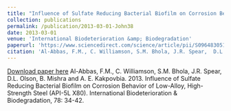 ```yaml
---
title: "Influence of Sulfate Reducing Bacterial Biofilm on Corrosion Behavior of Low-Alloy, High- Strength Steel (API-5L X80)"
collection: publications
permalink: /publication/2013-03-01-John38
date: 2013-03-01
venue: 'International Biodeterioration &amp; Biodegradation'
paperurl: 'https://www.sciencedirect.com/science/article/pii/S096483051200323X'
citation: 'Al-Abbas, F.M., C. Williamson, S.M. Bhola, J.R. Spear,  D.L. Olson, B. Mishra and A. E. Kakpovbia.  2013.  Influence of Sulfate Reducing Bacterial Biofilm on Corrosion Behavior of Low-Alloy, High- Strength Steel (API-5L X80).  International Biodeterioration &amp; Biodegradation, 78: 34-42.'
---
```


<a href='https://www.sciencedirect.com/science/article/pii/S096483051200323X'>Download paper here</a>
Al-Abbas, F.M., C. Williamson, S.M. Bhola, J.R. Spear,  D.L. Olson, B. Mishra and A. E. Kakpovbia.  2013.  Influence of Sulfate Reducing Bacterial Biofilm on Corrosion Behavior of Low-Alloy, High- Strength Steel (API-5L X80).  International Biodeterioration & Biodegradation, 78: 34-42.